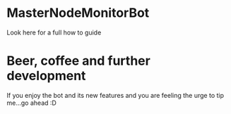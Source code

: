 # MasterNodeMonitorBot

Look here for a full how to guide


# Beer, coffee and further development
If you enjoy the bot and its new features and you are feeling the urge to tip me...go ahead :D

